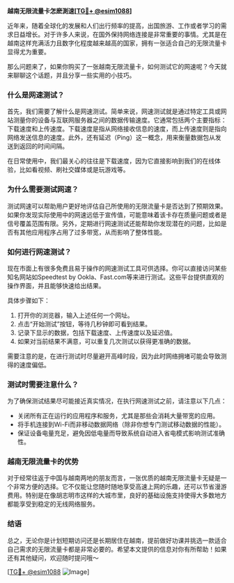 **越南无限流量卡怎麽測速[[TG💪+ @esim1088](https://t.me/s/esim1088)]**

近年来，随着全球化的发展和人们出行频率的提高，出国旅游、工作或者学习的需求日益增长。对于许多人来说，在国外保持网络连接是非常重要的事情。尤其是在越南这样充满活力且数字化程度越来越高的国家，拥有一张适合自己的无限流量卡显得尤为重要。

那么问题来了，如果你购买了一张越南无限流量卡，如何测试它的网速呢？今天就来聊聊这个话题，并且分享一些实用的小技巧。

### 什么是网速测试？

首先，我们需要了解什么是网速测试。简单来说，网速测试就是通过特定工具或网站测量你的设备与互联网服务器之间的数据传输速度。它通常包括两个主要指标：下载速度和上传速度。下载速度是指从网络接收信息的速度，而上传速度则是指向网络发送信息的速度。此外，还有延迟（Ping）这一概念，用来衡量数据包从发送到返回的时间间隔。

在日常使用中，我们最关心的往往是下载速度，因为它直接影响到我们的在线体验，比如看视频、刷社交媒体或是玩游戏等。

### 为什么需要测试网速？

测试网速可以帮助用户更好地评估自己所使用的无限流量卡是否达到了预期效果。如果你发现实际使用中的网速远低于宣传值，可能意味着该卡存在质量问题或者是信号覆盖范围有限。另外，定期进行网速测试还能帮助你发现潜在的问题，比如是否有其他应用程序占用了过多带宽，从而影响了整体性能。

### 如何进行网速测试？

现在市面上有很多免费且易于操作的网速测试工具可供选择。你可以直接访问某些知名网站如Speedtest by Ookla、Fast.com等来进行测试。这些平台提供直观的操作界面，并且能够快速给出结果。

具体步骤如下：

1. 打开你的浏览器，输入上述任何一个网址。
2. 点击“开始测试”按钮，等待几秒钟即可看到结果。
3. 记录下显示的数据，包括下载速度、上传速度以及延迟值。
4. 如果对当前结果不满意，可以重复几次测试以获得更准确的数据。

需要注意的是，在进行测试时尽量避开高峰时段，因为此时网络拥堵可能会导致测得的速度偏低。

### 测试时需要注意什么？

为了确保测试结果尽可能接近真实情况，在执行网速测试之前，请注意以下几点：

- 关闭所有正在运行的应用程序和服务，尤其是那些会消耗大量带宽的应用。
- 将手机连接到Wi-Fi而非移动数据网络（除非你想专门测试移动数据的性能）。
- 保证设备电量充足，避免因低电量而导致系统自动进入省电模式影响测试准确性。

### 越南无限流量卡的优势

对于经常往返于中国与越南两地的朋友而言，一张优质的越南无限流量卡无疑是一个非常方便的选择。它不仅能让您随时随地享受高速上网的乐趣，还可以节省漫游费用。特别是在像胡志明市这样的大城市里，良好的基础设施支持使得大多数地方都能享受到稳定的无线网络服务。

### 结语

总之，无论你是计划短期访问还是长期居住在越南，提前做好功课并挑选一款适合自己需求的无限流量卡都是非常必要的。希望本文提供的信息对你有所帮助！如果还有其他疑问，欢迎随时提问哦～

[[TG💪+ @esim1088](https://t.me/s/esim1088) ![Image](https://i.postimg.cc/4NQfJmqS/Snipaste-2025-05-13-00-14-12.png)]